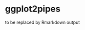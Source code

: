 ggplot2pipes
==============================================================================

to be replaced by Rmarkdown output
